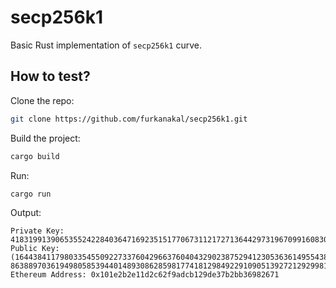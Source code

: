 # secp256k1

Basic Rust implementation of `secp256k1` curve.

## How to test?

Clone the repo:

```bash
git clone https://github.com/furkanakal/secp256k1.git
```

Build the project:

```bash
cargo build
```

Run:

```bash
cargo run
```

Output:

```
Private Key: 41831991390653552422840364716923515177067311217271364429731967099160830113867
Public Key: (16443841179803354550922733760429663760404329023875294123053636149554388604922, 86388970361949805853944014893086285981774181298492291090513927212929981949880)
Ethereum Address: 0x101e2b2e11d2c62f9adcb129de37b2bb36982671
```